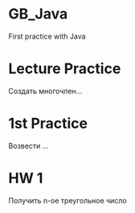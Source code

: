 # GB_Java
First practice with Java

# Lecture Practice
Cоздать многочлен...

# 1st Practice
Возвести ...

# HW 1
Получить n-ое треугольное число 